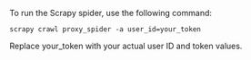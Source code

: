 To run the Scrapy spider, use the following command:

```
scrapy crawl proxy_spider -a user_id=your_token
```
Replace your_token with your actual user ID and token values.
